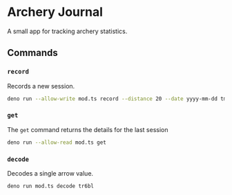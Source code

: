 # Archery Journal

A small app for tracking archery statistics.

## Commands

### `record`

Records a new session.

```sh
deno run --allow-write mod.ts record --distance 20 --date yyyy-mm-dd tm9br m10 br8rl
```

### `get`

The `get` command returns the details for the last session

```sh
deno run --allow-read mod.ts get
```

### `decode`

Decodes a single arrow value.

```sh
deno run mod.ts decode tr6bl
```